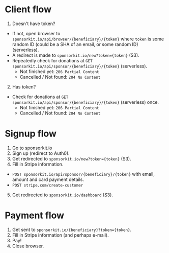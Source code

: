 # Client flow
1. Doesn't have token?
 - If not, open browser to `sponsorkit.io/api/browser/{beneficiary}/{token}` where `token` is some random ID (could be a SHA of an email, or some random ID) (serverless).
 - A redirect is made to `sponsorkit.io/new?token={token}` (S3).
 - Repeatedly check for donations at `GET sponsorkit.io/api/sponsor/{beneficiary}/{token}` (serverless).
    - Not finished yet: `206 Partial Content`
    - Cancelled / Not found: `204 No Content`

2. Has token?
 - Check for donations at `GET sponsorkit.io/api/sponsor/{beneficiary}/{token}` (serverless) once.
    - Not finished yet: `206 Partial Content`
    - Cancelled / Not found: `204 No Content`

# Signup flow
1. Go to sponsorkit.io
2. Sign up (redirect to Auth0).
3. Get redirected to `sponsorkit.io/new?token={token}` (S3).
4. Fill in Stripe information.
- `POST sponsorkit.io/api/sponsor/{beneficiary}/{token}` with email, amount and card payment details.
- `POST stripe.com/create-customer`

5. Get redirected to `sponsorkit.io/dashboard` (S3).

# Payment flow
1. Get sent to `sponsorkit.io/{beneficiary}?token={token}`.
2. Fill in Stripe information (and perhaps e-mail).
3. Pay!
4. Close browser.
